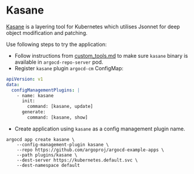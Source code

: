 # Kasane

[Kasane](https://github.com/google/kasane) is a layering tool for Kubernetes which utilises Jsonnet for deep object modification and patching.

Use following steps to try the application:

* Follow instructions from [custom_tools.md](https://github.com/argoproj/argo-cd/blob/master/docs/custom_tools.md) to make sure `kasane` binary is available in `argocd-repo-server` pod.
* Register `kasane` plugin `argocd-cm` ConfigMap:

```yaml
apiVersion: v1
data:
  configManagementPlugins: |
    - name: kasane
      init:
        command: [kasane, update]
      generate:
        command: [kasane, show]
```
* Create application using `kasane` as a config management plugin name.

```
argocd app create kasane \
    --config-management-plugin kasane \
    --repo https://github.com/argoproj/argocd-example-apps \
    --path plugins/kasane \
    --dest-server https://kubernetes.default.svc \
    --dest-namespace default
```
